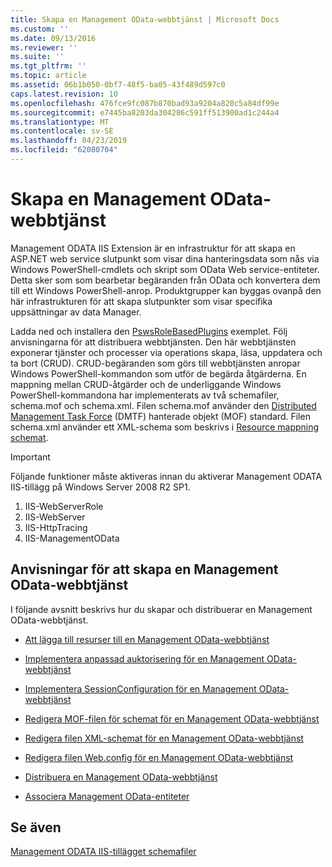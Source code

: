 ```yaml
---
title: Skapa en Management OData-webbtjänst | Microsoft Docs
ms.custom: ''
ms.date: 09/13/2016
ms.reviewer: ''
ms.suite: ''
ms.tgt_pltfrm: ''
ms.topic: article
ms.assetid: 06b1b050-0bf7-48f5-ba05-43f489d597c0
caps.latest.revision: 10
ms.openlocfilehash: 476fce9fc087b870bad93a9204a820c5a84df99e
ms.sourcegitcommit: e7445ba8203da304286c591ff513900ad1c244a4
ms.translationtype: MT
ms.contentlocale: sv-SE
ms.lasthandoff: 04/23/2019
ms.locfileid: "62080704"
---
```

# <a name="creating-a-management-odata-web-service"></a>Skapa en Management OData-webbtjänst

Management ODATA IIS Extension är en infrastruktur för att skapa en ASP.NET web service slutpunkt som visar dina hanteringsdata som nås via Windows PowerShell-cmdlets och skript som OData Web service-entiteter. Detta sker som som bearbetar begäranden från OData och konvertera dem till ett Windows PowerShell-anrop. Produktgrupper kan byggas ovanpå den här infrastrukturen för att skapa slutpunkter som visar specifika uppsättningar av data Manager.

Ladda ned och installera den [PswsRoleBasedPlugins](https://code.msdn.microsoft.com:443/windowsdesktop/PswsRoleBasedPlugins-9c79b75a) exemplet. Följ anvisningarna för att distribuera webbtjänsten. Den här webbtjänsten exponerar tjänster och processer via operations skapa, läsa, uppdatera och ta bort (CRUD). CRUD-begäranden som görs till webbtjänsten anropar Windows PowerShell-kommandon som utför de begärda åtgärderna. En mappning mellan CRUD-åtgärder och de underliggande Windows PowerShell-kommandona har implementerats av två schemafiler, schema.mof och schema.xml. Filen schema.mof använder den [Distributed Management Task Force](https://www.dmtf.org/) (DMTF) hanterade objekt (MOF) standard. Filen schema.xml använder ett XML-schema som beskrivs i [Resource mappning schemat](./resource-mapping-schema.md).

> [!IMPORTANT]
> Följande funktioner måste aktiveras innan du aktiverar Management ODATA IIS-tillägg på Windows Server 2008 R2 SP1.
>
> 1.  IIS-WebServerRole
> 2.  IIS-WebServer
> 3.  IIS-HttpTracing
> 4.  IIS-ManagementOData

## <a name="steps-for-creating-a-management-odata-web-service"></a>Anvisningar för att skapa en Management OData-webbtjänst

I följande avsnitt beskrivs hur du skapar och distribuerar en Management OData-webbtjänst.

- [Att lägga till resurser till en Management OData-webbtjänst](./adding-resources-to-a-management-odata-web-service.md)

- [Implementera anpassad auktorisering för en Management OData-webbtjänst](./implementing-custom-authorization-for-a-management-odata-web-service.md)

- [Implementera SessionConfiguration för en Management OData-webbtjänst](./implementing-sessionconfiguration-for-a-management-odata-web-service.md)

- [Redigera MOF-filen för schemat för en Management OData-webbtjänst](./authoring-the-mof-schema-file-for-a-management-odata-web-service.md)

- [Redigera filen XML-schemat för en Management OData-webbtjänst](./authoring-the-xml-schema-file-for-a-management-odata-web-service.md)

- [Redigera filen Web.config för en Management OData-webbtjänst](./authoring-the-web-config-file-for-a-management-odata-web-service.md)

- [Distribuera en Management OData-webbtjänst](./deploying-a-management-odata-web-service.md)

- [Associera Management OData-entiteter](./associating-management-odata-entities.md)

## <a name="see-also"></a>Se även

[Management ODATA IIS-tillägget schemafiler](./management-odata-iis-extension-schema-files.md)
